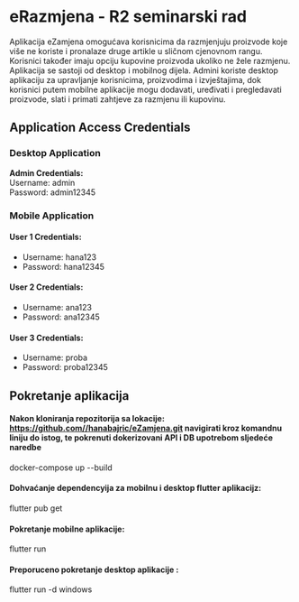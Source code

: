 # eRazmjena - R2 seminarski rad

Aplikacija eZamjena omogućava korisnicima da razmjenjuju proizvode koje više ne koriste i pronalaze druge artikle u sličnom cjenovnom rangu. Korisnici također imaju opciju kupovine proizvoda ukoliko ne žele razmjenu. Aplikacija se sastoji od desktop i mobilnog dijela. Admini koriste desktop aplikaciju za upravljanje korisnicima, proizvodima i izvještajima, dok korisnici putem mobilne aplikacije mogu dodavati, uređivati i pregledavati proizvode, slati i primati zahtjeve za razmjenu ili kupovinu.

## Application Access Credentials

### Desktop Application

**Admin Credentials:**  
Username: admin  
Password: admin12345

### Mobile Application

#### User 1 Credentials:
- Username: hana123
- Password: hana12345

#### User 2 Credentials:
- Username: ana123
- Password: ana12345

#### User 3 Credentials:
- Username: proba
- Password: proba12345


## Pokretanje aplikacija

#### Nakon kloniranja repozitorija sa lokacije: https://github.com//hanabajric/eZamjena.git navigirati kroz komandnu liniju do istog, te pokrenuti dokerizovani API i  DB upotrebom sljedeće naredbe

docker-compose up --build

#### Dohvaćanje dependencyija za mobilnu i desktop flutter aplikacijz:

flutter pub get

#### Pokretanje mobilne aplikacije:

flutter run

#### Preporuceno pokretanje desktop aplikacije : 

flutter run -d windows

